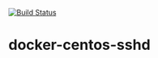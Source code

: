 [![Build Status](https://travis-ci.org/infrastructor/docker-centos-sshd.svg?branch=master)](https://travis-ci.org/infrastructor/docker-centos-sshd)

# docker-centos-sshd
